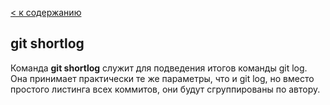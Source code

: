 [< к содержанию](./readme.md)

## git shortlog

Команда **git shortlog** служит для подведения итогов команды git log. Она принимает практически те же параметры, что и git log, но вместо простого листинга всех коммитов, они будут сгруппированы по автору.